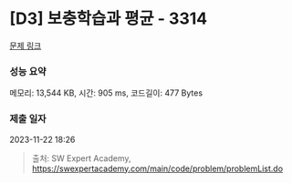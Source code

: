 # [D3] 보충학습과 평균 - 3314 

[문제 링크](https://swexpertacademy.com/main/code/problem/problemDetail.do?contestProbId=AWBnA2jaxDsDFAWr) 

### 성능 요약

메모리: 13,544 KB, 시간: 905 ms, 코드길이: 477 Bytes

### 제출 일자

2023-11-22 18:26



> 출처: SW Expert Academy, https://swexpertacademy.com/main/code/problem/problemList.do
